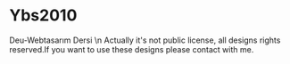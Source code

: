 # Ybs2010
Deu-Webtasarım Dersi 
\n Actually it's not public license, all designs rights reserved.If you want to use these designs please contact with me. 
